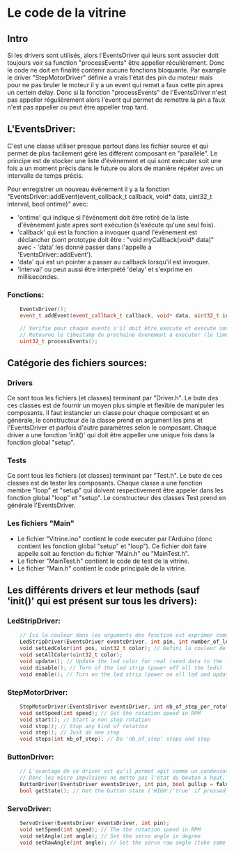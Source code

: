 # Le code de la vitrine

## Intro

Si les drivers sont utilisés, alors l'EventsDriver qui leurs sont associer doit toujours voir sa function "processEvents" être appeller réculièrement. Donc le code ne doit en finalité contenir aucune fonctions bloquante. Par example le driver "StepMotorDriver" définie a vrais l'état des pin du moteur mais pour ne pas bruler le moteur il y a un event qui remet a faux cette pin apres un certein delay. Donc si la fonction "processEvents" de l'EventsDriver n'est pas appeller régulièrement alors l'event qui permet de remettre la pin a faux n'est pas appeller ou peut être appeller trop tard.

## L'EventsDriver:

C'est une classe utiliser presque partout dans les fichier source et qui permet de plus facilement géré les différent composant en "parallèle". Le principe est de stocker une liste d'évènement et qui sont exécuter soit une fois a un moment précis dans le future ou alors de manière répéter avec un intervalle de temps précis.

Pour enregistrer un nouveau évènement il y a la fonction "EventsDriver::addEvent(event_callback_t callback, void* data, uint32_t interval, bool ontime)" avec:
- 'ontime' qui indique si l'événement doit être retiré de la liste d'évènement juste apres sont exécution (s'exécute qu'une seul fois).
- 'callback' qui est la fonction a invoquer quand l'évènement est déclancher (sont prototype doit être : "void myCallback(void* data)" avec - 'data' les donné passer dans l'appelle a 'EventsDriver::addEvent').
- 'data' qui est un pointer a passer au callback lorsqu'il est invoquer.
- 'interval' ou peut aussi être interprété 'delay' et s'exprime en millisecondes.

### Fonctions:
```cpp
    EventsDriver();
    event_t addEvent(event_callback_t callback, void* data, uint32_t interval, bool ontime);

    // Verifie pour chaque events s'il doit être execute et execute sont callback millis() > event_to_test.timestamp.
    // Retourne le timestamp du prochaine évenement a executer (le timestamp actuelle est retourner par la fonction Arduino "millis")
    uint32_t processEvents();
```


## Catégorie des fichiers sources:

### Drivers
Ce sont tous les fichiers (et classes) terminant par "Driver.h". Le bute des ces classes est de fournir un moyen plus simple et flexible de manipuler les composants. Il faut instancier un classe pour chaque composant et en générale, le constructeur de la classe prend en argument les pins et l'EventsDriver et parfois d'autre paramètres selon le composant.
Chaque driver a une fonction 'init()' qui doit être appeller une unique fois dans la fonction global "setup".

### Tests
Ce sont tous les fichiers (et classes) terminant par "Test.h". Le bute de ces classes est de tester les composants. Chaque classe a une fonction membre "loop" et "setup" qui doivent respectivement être appeler dans les fonction global "loop" et "setup". Le constructeur des classes Test prend en générale l'EventsDriver.

### Les fichiers "Main"
- Le fichier "Vitrine.ino" contient le code executer par l'Arduino (donc contient les fonction global "setup" et "loop"). Ce fichier doit faire appelle soit au fonction du fichier "Main.h" ou "MainTest.h".
- Le fichier "MainTest.h" contient le code de test de la vitrine.
- Le fichier "Main.h" contient le code principale de la vitrine.


## Les différents drivers et leur methods (sauf 'init()' qui est présent sur tous les drivers):

### LedStripDriver:
```cpp
	// Ici la couleur dans les arguments des fonction est exprimer comme un nombre (par example l'on peut noter '0xFF0000' qui est rouge).
	LedStripDriver(EventsDriver eventsDriver, int pin, int number_of_leds);
	void setLedColor(int pos, uint32_t color); // Defini la couleur de la led a la position 'pos' (commence a 0 et est inférieur au nombre de leds)
	void setAllColor(uint32_t color);
	void update(); // Update the led color for real (send data to the led strip)
	void disable(); // Turn of the led strip (power off all the leds)
	void enable(); // Turn on the led strip (power on all led and update leds to the current colors)
```

### StepMotorDriver:
```cpp
	StepMotorDriver(EventsDriver eventsDriver, int nb_of_step_per_rotation, int pinA, int pinB, int pinC, int pinD);
	void setSpeed(int speed); // Set the rotation speed in RPM
	void start(); // Start a non stop rotation
	void stop(); // Stop any kind of rotation
	void step(); // Just do one step
	void steps(int nb_of_step); // Do 'nb_of_step' steps and stop
```

### ButtonDriver:
```cpp
	// L'avantage de ce driver est qu'il permet agit comme un condensateur en dérivation avec  le button.
	// Donc les micro impulsions ne mette pas l'état du bouton a haut.
	ButtonDriver(EventsDriver eventsDriver, int pin, bool pullup = false);
	bool getState(); // Get the button state ('HIGH'/'true' if pressed or 'LOW'/'false' otherwise)
```

### ServoDriver:
```cpp
	ServoDriver(EventsDriver eventsDriver, int pin);
	void setSpeed(int speed); // The the rotation speed in RPM
	void setAngle(int angle); // Set the servo angle in degree
	void setRawAngle(int angle); // Set the servo raw angle (take same argument than https://www.arduino.cc/reference/en/libraries/servo/writemicroseconds/)
```

